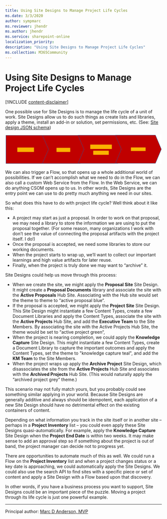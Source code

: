 ```yaml
---
title: Using Site Designs to Manage Project Life Cycles
ms.date: 3/3/2020
author: sympmarc
ms.reviewer: jhendr
ms.author: jhendr
ms.service: sharepoint-online
localization_priority: 
description: "Using Site Designs to Manage Project Life Cycles"
ms.collection: M365Community
---
```


# Using Site Designs to Manage Project Life Cycles

[!INCLUDE [content-disclaimer](includes/content-disclaimer.md)]

One possible use for Site Designs is to manage the life cycle of a unit of work. Site Designs allow us to do such things as create lists and libraries, apply a theme, install an add-in or solution, set permissions, etc. (See: [Site design JSON schema](https://docs.microsoft.com/sharepoint/dev/declarative-customization/site-design-json-schema))

![Project Lifecycle](media/site-design-life-cycle/Lifecycle.png)

We can also trigger a Flow, so that opens up a whole additional world of possibilities. If we can’t accomplish what we need to do in the Flow, we can also call a custom Web Service from the Flow. In the Web Service, we can do anything CSOM opens up to us. In other words, Site Designs are the entry point we can use to do pretty much anything we need in our sites.

So what does this have to do with project life cycle? Well think about it like this:

* A project may start as just a proposal. In order to work on that proposal, we may need a library to store the information we are using to put the proposal together. (For some reason, many organizations I work with don’t see the value of connecting the proposal artifacts with the project itself. I do!)
* Once the proposal is accepted, we need some libraries to store our working documents.
* When the project starts to wrap up, we’ll want to collect our important learnings and high value artifacts for later reuse.
* Finally, when the project is truly done we may want to “archive” it.

Site Designs could help us move through this process:

* When we create the site, we might apply the **Proposal Site** Site Design. It might create a **Proposal Documents** library and associate the site with the **Active Proposals** Hub Site. Associating with the Hub site would set the theme to theme to “active proposal blue“.
* If the proposal is accepted, we might apply the **Project Site** Site Design. This Site Design might instantiate a few Content Types, create a few Document Libraries and apply the Content Types, associate the site with the **Active Projects** Hub Site, and add the **Executive Team** to the Site Members. By associating the site with the Active Projects Hub Site, the theme would be set to “active project green“,
* When the project is nearing completion, we could apply the **Knowledge Capture** Site Design. This might instantiate a few Content Types, create a Document Library to capture the important outcomes and apply the Content Types, set the theme to "knowledge capture teal", and add the **KM Team** to the Site Members.
* When the project wraps up apply the **Archive Project** Site Design, which disassociates the site from the **Active Projects** Hub Site and associates with the **Archived Projects** Hub Site. (This would naturally apply the “archived project grey” theme.)

This scenario may not fully match yours, but you probably could see something similar applying in your world. Because Site Designs are generally additive and always should be idempotent, each application of a new Site Design should have no detrimental effect on the existing containers of content.

Depending on what information you track in the site itself or in another site – perhaps in a **Project Inventory** list – you could even apply these Site Designs quasi-automatically. For example, apply the **Knowledge Capture** Site Design when the **Project End Date** is within two weeks. It may make sense to add an approval step so if something about the project is out of band, the project manager can decide not to progress yet.

There are opportunities to automate much of this as well. We could run a Flow on the **Project Inventory** list and when a project changes status or a key date is approaching, we could automatically apply the Site Designs. We could also use the search API to find sites with a specific piece or set of content and apply a Site Design with a Flow based upon that discovery.

In other words, if you have a business process you want to support, Site Designs could be an important piece of the puzzle. Moving a project through its life cycle is just one powerful example.

---

Principal author: [Marc D Anderson, MVP](https://www.linkedin.com/in/marcanderson/)

